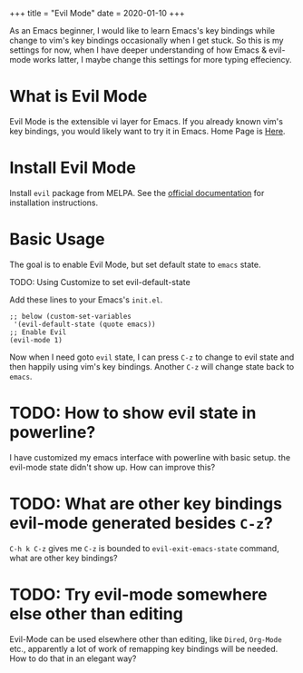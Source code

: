 +++
title = "Evil Mode"
date = 2020-01-10
+++

As an Emacs beginner, I would like to learn Emacs's key bindings while change to vim's key bindings occasionally when I get stuck. So this is my settings for now, when I have deeper understanding of how Emacs & evil-mode works latter, I maybe change this settings for more typing effeciency.

# What is Evil Mode
Evil Mode is the extensible vi layer for Emacs. If you already known vim's key bindings, you would likely want to try it in Emacs. Home Page is [Here][0].

# Install Evil Mode
Install `evil` package from MELPA. See the [official documentation][1] for installation instructions. 

# Basic Usage
The goal is to enable Evil Mode, but set default state to `emacs` state.

TODO: Using Customize to set evil-default-state

Add these lines to your Emacs's `init.el`.
```
;; below (custom-set-variables
 '(evil-default-state (quote emacs))
;; Enable Evil
(evil-mode 1)
```

Now when I need goto `evil` state, I can press `C-z` to change to evil state and then happily using vim's key bindings. Another `C-z` will change state back to `emacs`.

# TODO: How to show evil state in powerline?
I have customized my emacs interface with powerline with basic setup. the evil-mode state didn't show up. How can improve this?

# TODO: What are other key bindings evil-mode generated besides `C-z`?
`C-h k C-z` gives me `C-z` is bounded to `evil-exit-emacs-state` command, what are other key bindings?

# TODO: Try evil-mode somewhere else other than editing
Evil-Mode can be used elsewhere other than editing, like `Dired`, `Org-Mode` etc., apparently a lot of work of remapping key bindings will be needed. How to do that in an elegant way? 

[0]: https://github.com/emacs-evil/evil
[1]: https://evil.readthedocs.io/en/latest/overview.html#installation-via-package-el

